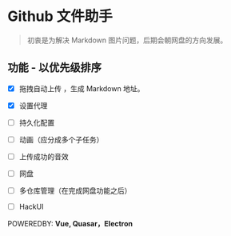 # Github 文件助手

> 初衷是为解决 Markdown 图片问题，后期会朝网盘的方向发展。

## 功能 - 以优先级排序

- [x] 拖拽自动上传 ，生成 Markdown 地址。

- [x] 设置代理

- [ ] 持久化配置

- [ ] 动画（应分成多个子任务）

- [ ] 上传成功的音效

- [ ] 网盘

- [ ] 多仓库管理（在完成网盘功能之后）

- [ ] HackUI

POWEREDBY: **Vue, Quasar，Electron**


